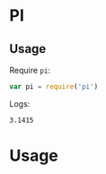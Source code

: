 # PI

## Usage

Require `pi`:

```javascript
var pi = require('pi')
```

Logs:

```text
3.1415
```

# Usage
